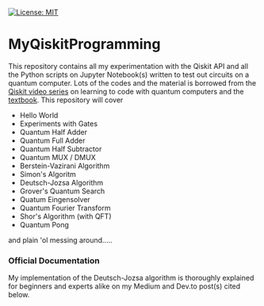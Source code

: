 [![License: MIT](https://img.shields.io/badge/License-MIT-yellow.svg)](ttps://raw.githubusercontent.com/LordVader31/MyQiskitProgramming/main/LICENSE)

# MyQiskitProgramming

This repository contains all my experimentation with the Qiskit API and all the Python scripts on Jupyter Notebook(s) written to test out circuits on a quantum computer. Lots of the codes and the material is borrowed from the [Qiskit video series](https://www.youtube.com/watch?v=a1NZC5rqQD8&list=PLOFEBzvs-Vvp2xg9-POLJhQwtVktlYGbY) on learning to code with quantum computers and the [textbook](https://qiskit.org/textbook/ch-states/introduction.html). This repository will cover 
* Hello World
* Experiments with Gates
* Quantum Half Adder
* Quantum Full Adder
* Quantum Half Subtractor
* Quantum MUX / DMUX
* Berstein-Vazirani Algorithm
* Simon's Algoritm
* Deutsch-Jozsa Algorithm
* Grover's Quantum Search
* Quatum Eingensolver
* Quantum Fourier Transform
* Shor's Algorithm (with QFT)
* Quantum Pong

and plain 'ol messing around.....

 ### Official Documentation
 
 My implementation of the Deutsch-Jozsa algorithm is thoroughly explained for beginners and experts alike on my Medium and Dev.to post(s) cited below. 
 



